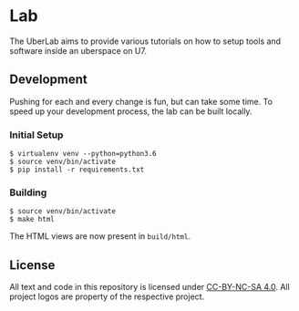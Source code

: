 # Lab

The UberLab aims to provide various tutorials on how to
setup tools and software inside an uberspace on U7.

## Development

Pushing for each and every change is fun, but can take some
time. To speed up your development process, the lab can
be built locally.

### Initial Setup

```
$ virtualenv venv --python=python3.6
$ source venv/bin/activate
$ pip install -r requirements.txt
```

### Building

```
$ source venv/bin/activate
$ make html
```

The HTML views are now present in `build/html`. 

## License

All text and code in this repository is licensed under [CC-BY-NC-SA 4.0](https://creativecommons.org/licenses/by-nc-sa/4.0/).
All project logos are property of the respective project.
